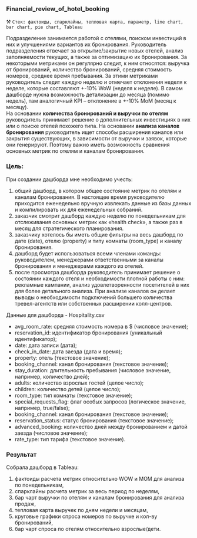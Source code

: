 ### Financial_review_of_hotel_booking
⚒️ `Стек: фактоиды, спарклайны, тепловая карта, параметр, line chart, bar chart, pie chart, Tableau`

Подразделение занимается работой с отелями, поиском инвестиций в них и улучшениями вариантов их бронирования. Руководитель подразделения отвечает за открытие/закрытие новых отелей, анализ заполняемости текущих, а также за оптимизацию их бронирования. За некоторыми метриками он регулярно следит, к ним относятся: выручка от бронирований, количество бронирований, средняя стоимость номеров, среднее время пребывания. За этими метриками руководитель следит каждую неделю и отмечает отклонения неделя к неделе, которые составляют +-10% WoW (неделя к неделе). В самом дашборде нужна возможность детализации до месяца (помимо недель), там аналогичный KPI – отклонение в +-10% MoM (месяц к месяцу). <br>
На основании **количества бронирований и выручки по отелям** руководитель принимает решение о дополнительных инвестициях в них или о поиске отелей похожего типа. На основании **анализа каналов бронирования** руководитель ищет способы расширения каналов или закрытия существующих, в зависимости от выручки и заявок, которые они генерируют. Поэтому важно иметь возможность сравнения основных метрик по отелям и каналам бронирования.

### Цель:
При создании дашборда мне необходимо учесть:
1. общий дашборд, в котором общее состояние метрик по отелям и каналам бронирования. В настоящее время руководителю приходится еженедельно вручную извлекать данные из базы данных и компилировать их для еженедельных собраний.
2. заказчик смотрит дашборд каждую неделю по понедельникам для отслеживания основных метрик как «health check», а также раз в месяц для стратегического планирования.
3. заказчику хотелось бы иметь общие фильтры на весь дашборд по дате (date), отелю (property) и типу комнаты (room_type) и каналу бронирования.
4. дашборд будет использоваться всеми членами команды: руководителем, менеджерами ответственными за каналы бронирования и менеджерами каждого из отелей.
5. после просмотра дашборда руководитель принимает решение о состоянии каждого отеля и необходимости плотной работы с ним: рекламные кампании, анализ удовлетворенности посетителей в них для более детального анализа. При анализе каналов он делает выводы о необходимости подключений большего количества тревел-агентств или собственных расширении колл-центров. 

Данные для дашборда - Hospitality.csv

- avg_room_rate: средняя стоимость номера в $ (числовое значение);
- reservation_id: идентификатор бронирования (уникальный идентификатор);
- date: дата записи (дата);
- check_in_date: дата заезда (дата и время);
- property: отель (текстовое значение);
- booking_channel: канал бронирования (текстовое значение);
- stay_duration: длительность пребывания (числовое значение, например, количество дней);
- adults: количество взрослых гостей (целое число);
- children: количество детей (целое число);
- room_type: тип комнаты (текстовое значение);
- special_requests_flag: флаг особых запросов (логическое значение, например, true/false);
- booking_channel: канал бронирования (текстовое значение);
- reservation_status: статус бронирования (текстовое значение);
- advanced_booking: количество дней между бронированием и датой заезда (числовое значение);
- rate_type: тип тарифа (текстовое значение).

### Результат
Собрала дашборд в Tableau:
1. фактоиды расчета метрик относительно WOW и MOM для анализа по понедельникам,
2. cпарклайны расчета метрик за весь период по неделям,
3. бар чарт выручки по отелям и каналам бронирования для анализа продаж,
4. тепловая карта выручек по дням недели и месяцам,
5. круговые графики спроса номеров по выручке и кол-ву бронирований,
6. бар чарт спроса по отелям относительно взрослые/дети.
